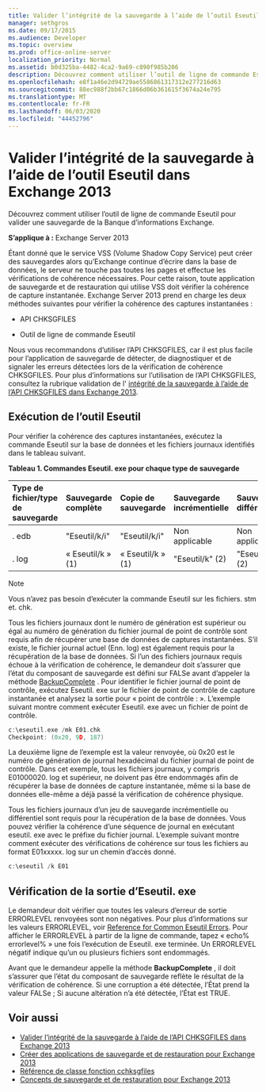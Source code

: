 ```yaml
---
title: Valider l’intégrité de la sauvegarde à l’aide de l’outil Eseutil dans Exchange 2013
manager: sethgros
ms.date: 09/17/2015
ms.audience: Developer
ms.topic: overview
ms.prod: office-online-server
localization_priority: Normal
ms.assetid: b0d325ba-4482-4ca2-9a69-c890f985b206
description: Découvrez comment utiliser l’outil de ligne de commande Eseutil pour valider une sauvegarde de la Banque d’informations Exchange.
ms.openlocfilehash: e8f1a46e2d94729ae5586861317312e277216d63
ms.sourcegitcommit: 88ec988f2bb67c1866d06b361615f3674a24e795
ms.translationtype: MT
ms.contentlocale: fr-FR
ms.lasthandoff: 06/03/2020
ms.locfileid: "44452796"
---
```

#  <a name="validate-backup-integrity-by-using-the-eseutil-tool-in-exchange-2013"></a>Valider l’intégrité de la sauvegarde à l’aide de l’outil Eseutil dans Exchange 2013

Découvrez comment utiliser l’outil de ligne de commande Eseutil pour valider une sauvegarde de la Banque d’informations Exchange. 
  
**S’applique à :** Exchange Server 2013 
  
Étant donné que le service VSS (Volume Shadow Copy Service) peut créer des sauvegardes alors qu’Exchange continue d’écrire dans la base de données, le serveur ne touche pas toutes les pages et effectue les vérifications de cohérence nécessaires. Pour cette raison, toute application de sauvegarde et de restauration qui utilise VSS doit vérifier la cohérence de capture instantanée. Exchange Server 2013 prend en charge les deux méthodes suivantes pour vérifier la cohérence des captures instantanées : 
  
- API CHKSGFILES
    
- Outil de ligne de commande Eseutil
    
Nous vous recommandons d’utiliser l’API CHKSGFILES, car il est plus facile pour l’application de sauvegarde de détecter, de diagnostiquer et de signaler les erreurs détectées lors de la vérification de cohérence CHKSGFILES. Pour plus d’informations sur l’utilisation de l’API CHKSGFILES, consultez la rubrique validation de l' [intégrité de la sauvegarde à l’aide de l’API CHKSGFILES dans Exchange 2013](how-to-validate-backup-integrity-by-using-the-chksgfiles-api-in-exchange.md).
  
## <a name="running-the-eseutil-tool"></a>Exécution de l’outil Eseutil

Pour vérifier la cohérence des captures instantanées, exécutez la commande Eseutil sur la base de données et les fichiers journaux identifiés dans le tableau suivant. 
  
**Tableau 1. Commandes Eseutil. exe pour chaque type de sauvegarde**

|**Type de fichier/type de sauvegarde**|**Sauvegarde complète**|**Copie de sauvegarde**|**Sauvegarde incrémentielle**|**Sauvegarde différentielle**|
|:-----|:-----|:-----|:-----|:-----|
|. edb  <br/> |"Eseutil/k/i"  <br/> |"Eseutil/k/i"  <br/> |Non applicable  <br/> |Non applicable  <br/> |
|. log  <br/> |« Eseutil/k » (1)  <br/> |« Eseutil/k » (1)  <br/> |"Eseutil/k" (2)  <br/> |"Eseutil/k" (2)  <br/> |
   
> [!NOTE]
> Vous n’avez pas besoin d’exécuter la commande Eseutil sur les fichiers. stm et. chk. 
  
Tous les fichiers journaux dont le numéro de génération est supérieur ou égal au numéro de génération du fichier journal de point de contrôle sont requis afin de récupérer une base de données de captures instantanées. S’il existe, le fichier journal actuel (Enn. log) est également requis pour la récupération de la base de données. Si l’un des fichiers journaux requis échoue à la vérification de cohérence, le demandeur doit s’assurer que l’état du composant de sauvegarde est défini sur FALSe avant d’appeler la méthode [BackupComplete](https://msdn.microsoft.com/library/windows/desktop/aa382651%28v=vs.85%29.aspx) . Pour identifier le fichier journal de point de contrôle, exécutez Eseutil. exe sur le fichier de point de contrôle de capture instantanée et analysez la sortie pour « point de contrôle : ». L’exemple suivant montre comment exécuter Eseutil. exe avec un fichier de point de contrôle. 
  
```cpp
c:\eseutil.exe /mk E01.chk
Checkpoint: (0x20, 9D, 187)
```

La deuxième ligne de l’exemple est la valeur renvoyée, où 0x20 est le numéro de génération de journal hexadécimal du fichier journal de point de contrôle. Dans cet exemple, tous les fichiers journaux, y compris E01000020. log et supérieur, ne doivent pas être endommagés afin de récupérer la base de données de capture instantanée, même si la base de données elle-même a déjà passé la vérification de cohérence physique.
  
Tous les fichiers journaux d’un jeu de sauvegarde incrémentielle ou différentiel sont requis pour la récupération de la base de données. Vous pouvez vérifier la cohérence d’une séquence de journal en exécutant eseutil. exe avec le préfixe du fichier journal. L’exemple suivant montre comment exécuter des vérifications de cohérence sur tous les fichiers au format E01xxxxx. log sur un chemin d’accès donné.
  
```cpp
c:\eseutil /k E01
```

## <a name="checking-the-eseutilexe-output"></a>Vérification de la sortie d’Eseutil. exe

Le demandeur doit vérifier que toutes les valeurs d’erreur de sortie ERRORLEVEL renvoyées sont non négatives. Pour plus d’informations sur les valeurs ERRORLEVEL, voir [Reference for Common Eseutil Errors](https://technet.microsoft.com/library/aa996759%28v=exchg.80%29.aspx). Pour afficher le ERRORLEVEL à partir de la ligne de commande, tapez « echo% errorlevel% » une fois l’exécution de Eseutil. exe terminée. Un ERRORLEVEL négatif indique qu’un ou plusieurs fichiers sont endommagés.
  
Avant que le demandeur appelle la méthode **BackupComplete** , il doit s’assurer que l’état du composant de sauvegarde reflète le résultat de la vérification de cohérence. Si une corruption a été détectée, l’État prend la valeur FALSe ; Si aucune altération n’a été détectée, l’État est TRUE. 
  
## <a name="see-also"></a>Voir aussi

- [Valider l’intégrité de la sauvegarde à l’aide de l’API CHKSGFILES dans Exchange 2013](how-to-validate-backup-integrity-by-using-the-chksgfiles-api-in-exchange.md)
- [Créer des applications de sauvegarde et de restauration pour Exchange 2013](build-backup-and-restore-applications-for-exchange-2013.md)
- [Référence de classe fonction cchksgfiles](cchksgfiles-class-reference.md)
- [Concepts de sauvegarde et de restauration pour Exchange 2013](backup-and-restore-concepts-for-exchange-2013.md)
    


